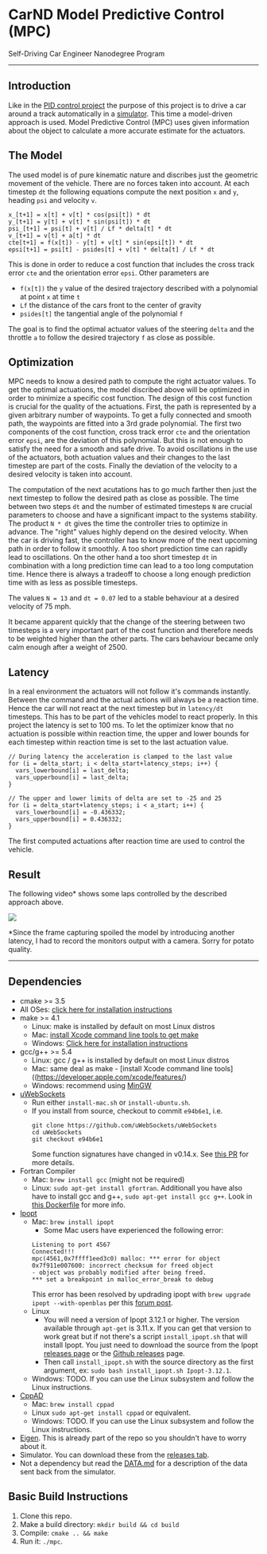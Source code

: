 # CarND Model Predictive Control (MPC) 
Self-Driving Car Engineer Nanodegree Program

---

## Introduction

Like in the [PID control project](https://github.com/raiValek/CarND-PID-Control-Project) the purpose of this project is to drive a car around a track automatically in a [simulator](https://github.com/udacity/self-driving-car-sim/releases). This time a model-driven approach is used. Model Predictive Control (MPC) uses given information about the object to calculate a more accurate estimate for the actuators.

## The Model

The used model is of pure kinematic nature and discribes just the geometric movement of the vehicle. There are no forces taken into account. At each timestep `dt` the following equations compute the next position `x` and `y`, heading `psi` and velocity `v`.

    x_[t+1] = x[t] + v[t] * cos(psi[t]) * dt
    y_[t+1] = y[t] + v[t] * sin(psi[t]) * dt
    psi_[t+1] = psi[t] + v[t] / Lf * delta[t] * dt
    v_[t+1] = v[t] + a[t] * dt
    cte[t+1] = f(x[t]) - y[t] + v[t] * sin(epsi[t]) * dt
    epsi[t+1] = psi[t] - psides[t] + v[t] * delta[t] / Lf * dt


This is done in order to reduce a cost function that includes the cross track error `cte` and the orientation error `epsi`. Other parameters are

- `f(x[t])` the `y` value of the desired trajectory described with a polynomial at point `x` at time `t`
- `Lf` the distance of the cars front to the center of gravity
- `psides[t]` the tangential angle of the polynomial `f`

The goal is to find the optimal actuator values of the steering `delta` and the throttle `a` to follow the desired trajectory `f` as close as possible.

## Optimization

MPC needs to know a desired path to compute the right actuator values. To get the optimal actuations, the model discribed above will be optimized in order to minimize a specific cost function. The design of this cost function is crucial for the quality of the actuations. First, the path is represented by a given arbitrary number of waypoints. To get a fully connected and smooth path, the waypoints are fitted into a 3rd grade polynomial. The first two components of the cost function, cross track error `cte` and the orientation error `epsi`, are the deviation of this polynomial. But this is not enough to satisfy the need for a smooth and safe drive. To avoid oscillations in the use of the actuators, both actuation values and their changes to the last timestep are part of the costs. Finally the deviation of the velocity to a desired velocity is taken into account.

The computation of the next acutations has to go much farther then just the next timestep to follow the desired path as close as possible. The time between two steps `dt` and the number of estimated timesteps `N` are crucial parameters to choose and have a significant impact to the systems stability. The product `N * dt` gives the time the controller tries to optimize in advance. The "right" values highly depend on the desired velocity. When the car is driving fast, the controller has to know more of the next upcoming path in order to follow it smoothly. A too short prediction time can rapidly lead to oscillations. On the other hand a too short timestep `dt` in combination with a long prediction time can lead to a too long computation time. Hence there is always a tradeoff to choose a long enough prediction time with as less as possible timesteps.

The values `N = 13` and `dt = 0.07` led to a stable behaviour at a desired velocity of 75 mph.

It became apparent quickly that the change of the steering between two timesteps is a very important part of the cost function and therefore needs to be weighted higher than the other parts. The cars behaviour became only calm enough after a weight of 2500.

## Latency

In a real environment the actuators will not follow it's commands instantly. Between the command and the actual actions will always be a reaction time. Hence the car will not react at the next timestep but in `latency/dt` timesteps. This has to be part of the vehicles model to react properly. In this project the latency is set to 100 ms. To let the optimizer know that no actuation is possible within reaction time, the upper and lower bounds for each timestep within reaction time is set to the last actuation value.

    // During latency the acceleration is clamped to the last value
    for (i = delta_start; i < delta_start+latency_steps; i++) {
      vars_lowerbound[i] = last_delta;
      vars_upperbound[i] = last_delta;
    }

    // The upper and lower limits of delta are set to -25 and 25
    for (i = delta_start+latency_steps; i < a_start; i++) {
      vars_lowerbound[i] = -0.436332;
      vars_upperbound[i] = 0.436332;
    }

The first computed actuations after reaction time are used to control the vehicle.

## Result

The following video* shows some laps controlled by the described approach above.

[![](https://img.youtube.com/vi/fxAWMwrW1Ek/0.jpg)](https://www.youtube.com/watch?v=fxAWMwrW1Ek)

*Since the frame capturing spoiled the model by introducing another latency, I had to record the monitors output with a camera. Sorry for potato quality.

---

## Dependencies

* cmake >= 3.5
 * All OSes: [click here for installation instructions](https://cmake.org/install/)
* make >= 4.1
  * Linux: make is installed by default on most Linux distros
  * Mac: [install Xcode command line tools to get make](https://developer.apple.com/xcode/features/)
  * Windows: [Click here for installation instructions](http://gnuwin32.sourceforge.net/packages/make.htm)
* gcc/g++ >= 5.4
  * Linux: gcc / g++ is installed by default on most Linux distros
  * Mac: same deal as make - [install Xcode command line tools]((https://developer.apple.com/xcode/features/)
  * Windows: recommend using [MinGW](http://www.mingw.org/)
* [uWebSockets](https://github.com/uWebSockets/uWebSockets)
  * Run either `install-mac.sh` or `install-ubuntu.sh`.
  * If you install from source, checkout to commit `e94b6e1`, i.e.
    ```
    git clone https://github.com/uWebSockets/uWebSockets 
    cd uWebSockets
    git checkout e94b6e1
    ```
    Some function signatures have changed in v0.14.x. See [this PR](https://github.com/udacity/CarND-MPC-Project/pull/3) for more details.
* Fortran Compiler
  * Mac: `brew install gcc` (might not be required)
  * Linux: `sudo apt-get install gfortran`. Additionall you have also have to install gcc and g++, `sudo apt-get install gcc g++`. Look in [this Dockerfile](https://github.com/udacity/CarND-MPC-Quizzes/blob/master/Dockerfile) for more info.
* [Ipopt](https://projects.coin-or.org/Ipopt)
  * Mac: `brew install ipopt`
       +  Some Mac users have experienced the following error:
       ```
       Listening to port 4567
       Connected!!!
       mpc(4561,0x7ffff1eed3c0) malloc: *** error for object 0x7f911e007600: incorrect checksum for freed object
       - object was probably modified after being freed.
       *** set a breakpoint in malloc_error_break to debug
       ```
       This error has been resolved by updrading ipopt with
       ```brew upgrade ipopt --with-openblas```
       per this [forum post](https://discussions.udacity.com/t/incorrect-checksum-for-freed-object/313433/19).
  * Linux
    * You will need a version of Ipopt 3.12.1 or higher. The version available through `apt-get` is 3.11.x. If you can get that version to work great but if not there's a script `install_ipopt.sh` that will install Ipopt. You just need to download the source from the Ipopt [releases page](https://www.coin-or.org/download/source/Ipopt/) or the [Github releases](https://github.com/coin-or/Ipopt/releases) page.
    * Then call `install_ipopt.sh` with the source directory as the first argument, ex: `sudo bash install_ipopt.sh Ipopt-3.12.1`. 
  * Windows: TODO. If you can use the Linux subsystem and follow the Linux instructions.
* [CppAD](https://www.coin-or.org/CppAD/)
  * Mac: `brew install cppad`
  * Linux `sudo apt-get install cppad` or equivalent.
  * Windows: TODO. If you can use the Linux subsystem and follow the Linux instructions.
* [Eigen](http://eigen.tuxfamily.org/index.php?title=Main_Page). This is already part of the repo so you shouldn't have to worry about it.
* Simulator. You can download these from the [releases tab](https://github.com/udacity/self-driving-car-sim/releases).
* Not a dependency but read the [DATA.md](./DATA.md) for a description of the data sent back from the simulator.


## Basic Build Instructions


1. Clone this repo.
2. Make a build directory: `mkdir build && cd build`
3. Compile: `cmake .. && make`
4. Run it: `./mpc`.